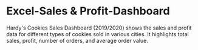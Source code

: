 # Excel-Sales & Profit-Dashboard
Hardy's Cookies Sales Dashboard (2019/2020) shows the sales and profit data for different types of cookies sold in various cities. It highlights total sales, profit, number of orders, and average order value.
